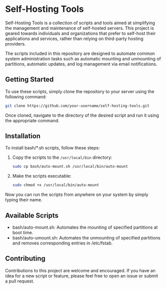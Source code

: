 # Self-Hosting Tools

Self-Hosting Tools is a collection of scripts and tools aimed at simplifying the management and maintenance of self-hosted servers. This project is geared towards individuals and organizations that prefer to self-host their applications and services, rather than relying on third-party hosting providers.

The scripts included in this repository are designed to automate common system administration tasks such as automatic mounting and unmounting of partitions, automatic updates, and log management via email notifications.

## Getting Started

To use these scripts, simply clone the repository to your server using the following command:

```bash
git clone https://github.com/your-username/self-hosting-tools.git
```

Once cloned, navigate to the directory of the desired script and run it using the appropriate command.

## Installation

To install bash/\*.sh scripts, follow these steps:

1.  Copy the scripts to the `/usr/local/bin` directory:

    ```bash
    sudo cp bash/auto-mount.sh /usr/local/bin/auto-mount
    ```

2.  Make the scripts executable:

    ```bash
    sudo chmod +x /usr/local/bin/auto-mount
    ```

Now you can run the scripts from anywhere on your system by simply typing their name.

## Available Scripts

- bash/auto-mount.sh: Automates the mounting of specified partitions at boot time.
- bash/auto-umount.sh: Automates the unmounting of specified partitions and removes corresponding entries in /etc/fstab.

## Contributing

Contributions to this project are welcome and encouraged. If you have an idea for a new script or feature, please feel free to open an issue or submit a pull request.
